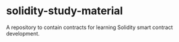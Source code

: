 # solidity-study-material
A repository to contain contracts for learning Solidity smart contract development.
